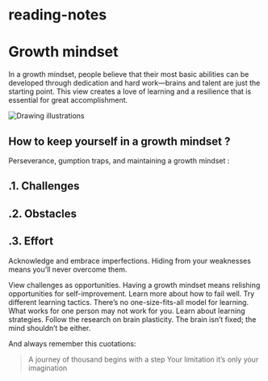 # reading-notes

# Growth mindset
In a growth mindset, people believe that their most basic abilities can be developed through dedication and hard work—brains and talent are just the starting point. This view creates a love of learning and a resilience that is essential for great accomplishment.

![Drawing illustrations ](https://www.nexus-education.com/wp-content/uploads/2019/06/continuum.png)

##  How to keep yourself in a growth mindset ?
Perseverance, gumption traps, and maintaining a growth mindset :

  ## .1. Challenges
  
 ## .2. Obstacles
  
 ## .3. Effort
  

 Acknowledge and embrace imperfections.
 Hiding from your weaknesses means you’ll never overcome them.

 View challenges as opportunities.
 Having a growth mindset means relishing opportunities for self-improvement. Learn more about how to fail well.
 Try different learning tactics.
 There’s no one-size-fits-all model for learning. What works for one person may not work for you. Learn about learning strategies.
 Follow the research on brain plasticity.
 The brain isn’t fixed; the mind shouldn’t be either.
 
 And always remember this cuotations:
 
 > A journey of thousand begins with a step
 > Your limitation it’s only your imagination
 
 
 
 



